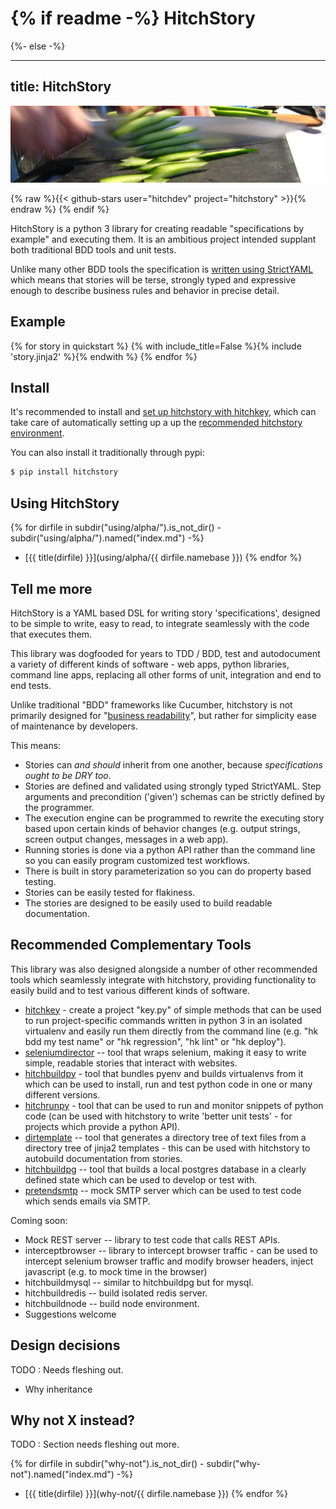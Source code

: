 {% if readme -%}
HitchStory
==========
{%- else -%}

---
title: HitchStory
---

![You know why](sliced-cucumber.jpg)

{% raw %}{{< github-stars user="hitchdev" project="hitchstory" >}}{% endraw %}
{% endif %}


HitchStory is a python 3 library for creating readable "specifications by example" and executing
them. It is an ambitious project intended supplant both traditional BDD tools and unit tests.

Unlike many other BDD tools the specification is [written using StrictYAML](why/strictyaml) which
means that stories will be terse, strongly typed and expressive enough to describe business
rules and behavior in precise detail.


Example
-------

{% for story in quickstart %}
{% with include_title=False %}{% include 'story.jinja2' %}{% endwith %}
{% endfor %}


Install
-------

It's recommended to install and [set up hitchstory with hitchkey](setup-with-hitchkey), which can take care of automatically
setting up a up the [recommended hitchstory environment](approach/recommended-environment).

You can also install it traditionally through pypi:

```bash
$ pip install hitchstory
```


Using HitchStory
----------------

{% for dirfile in subdir("using/alpha/").is_not_dir() - subdir("using/alpha/").named("index.md") -%}
- [{{ title(dirfile) }}](using/alpha/{{ dirfile.namebase }})
{% endfor %}


Tell me more
------------

HitchStory is a YAML based DSL for writing story 'specifications', designed to be simple to write, easy to read, to integrate seamlessly with the
code that executes them.

This library was dogfooded for years to TDD / BDD, test and autodocument a variety
of different kinds of software - web apps, python libraries, command line apps,
replacing all other forms of unit, integration and end to end tests.

Unlike traditional "BDD" frameworks like Cucumber, hitchstory is not primarily designed for
"[business readability](https://www.martinfowler.com/bliki/BusinessReadableDSL.html)",
but rather for simplicity ease of maintenance by developers.

This means:

* Stories can *and should* inherit from one another, because *specifications ought to be DRY too*.
* Stories are defined and validated using strongly typed StrictYAML. Step arguments and precondition ('given') schemas can be strictly defined by the programmer.
* The execution engine can be programmed to rewrite the executing story based upon certain kinds of behavior changes (e.g. output strings, screen output changes, messages in a web app).
* Running stories is done via a python API rather than the command line so you can easily program customized test workflows.
* There is built  in story parameterization so you can do property based testing.
* Stories can be easily tested for flakiness.
* The stories are designed to be easily used to build readable documentation.



Recommended Complementary Tools
-------------------------------

This library was also designed alongside a number of other recommended tools which seamlessly
integrate with hitchstory, providing functionality to easily build and to test various different
kinds of software.

* [hitchkey](https://github.com/hitchdev/hitchkey) - create a project "key.py" of simple methods that can be used to run project-specific commands written in python 3 in an isolated virtualenv and easily run them directly from the command line (e.g. "hk bdd my test name" or "hk regression", "hk lint" or "hk deploy").
* [seleniumdirector](https://github.com/hitchdev/seleniumdirector) -- tool that wraps selenium, making it easy to write simple, readable stories that interact with websites.
* [hitchbuildpy](https://github.com/hitchdev/hitchbuildpy) - tool that bundles pyenv and builds virtualenvs from it which can be used to install, run and test python code in one or many different versions.
* [hitchrunpy](https://github.com/hitchdev/hitchrunpy) - tool that can be used to run and monitor snippets of python code (can be used with hitchstory to write 'better unit tests' - for projects which provide a python API).
* [dirtemplate](https://github.com/hitchdev/dirtemplate) -- tool that generates a directory tree of text files from a directory tree of jinja2 templates - this can be used with hitchstory to autobuild documentation from stories.
* [hitchbuildpg](https://github.com/hitchdev/hitchbuildpg) -- tool that builds a local postgres database in a clearly defined state which can be used to develop or test with.
* [pretendsmtp](https://github.com/hitchdev/pretendsmtp) -- mock SMTP server which can be used to test code which sends emails via SMTP.

Coming soon:

* Mock REST server -- library to test code that calls REST APIs.
* interceptbrowser -- library to intercept browser traffic - can be used to intercept selenium browser traffic and modify browser headers, inject javascript (e.g. to mock time in the browser)
* hitchbuildmysql -- similar to hitchbuildpg but for mysql.
* hitchbuildredis -- build isolated redis server.
* hitchbuildnode -- build node environment.
* Suggestions welcome


Design decisions
----------------

TODO : Needs fleshing out.

* Why inheritance

Why not X instead?
------------------

TODO : Section needs fleshing out more.

{% for dirfile in subdir("why-not").is_not_dir() - subdir("why-not").named("index.md") -%} 
- [{{ title(dirfile) }}](why-not/{{ dirfile.namebase }})
{% endfor %}
